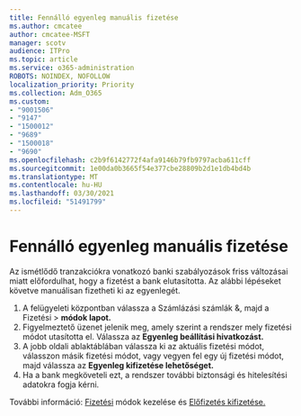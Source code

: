 ```yaml
---
title: Fennálló egyenleg manuális fizetése
ms.author: cmcatee
author: cmcatee-MSFT
manager: scotv
audience: ITPro
ms.topic: article
ms.service: o365-administration
ROBOTS: NOINDEX, NOFOLLOW
localization_priority: Priority
ms.collection: Adm_O365
ms.custom:
- "9001506"
- "9147"
- "1500012"
- "9689"
- "1500018"
- "9690"
ms.openlocfilehash: c2b9f6142772f4afa9146b79fb9797acba611cff
ms.sourcegitcommit: 1e00da0b3665f54e377cbe28809b2d1e1db4bd4b
ms.translationtype: MT
ms.contentlocale: hu-HU
ms.lasthandoff: 03/30/2021
ms.locfileid: "51491799"
---
```

# <a name="manually-pay-an-outstanding-balance"></a>Fennálló egyenleg manuális fizetése

Az ismétlődő tranzakciókra vonatkozó banki szabályozások friss változásai miatt előfordulhat, hogy a fizetést a bank elutasította. Az alábbi lépéseket követve manuálisan fizetheti ki az egyenlegét.

1. A felügyeleti központban válassza a Számlázási számlák &, majd a Fizetési  >  [](https://go.microsoft.com/fwlink/p/?linkid=2018806) **módok lapot.**
2. Figyelmeztető üzenet jelenik meg, amely szerint a rendszer mely fizetési módot utasította el. Válassza az **Egyenleg beállítási hivatkozást.**
3. A jobb oldali ablaktáblában válassza ki az aktuális fizetési módot, válasszon másik fizetési módot, vagy vegyen fel egy új fizetési módot, majd válassza az **Egyenleg kifizetése lehetőséget.**
4. Ha a bank megköveteli ezt, a rendszer további biztonsági és hitelesítési adatokra fogja kérni.

További információ: [Fizetési](https://docs.microsoft.com/microsoft-365/commerce/billing-and-payments/manage-payment-methods) módok kezelése és [Előfizetés kifizetése.](https://docs.microsoft.com/microsoft-365/commerce/billing-and-payments/pay-for-your-subscription)
